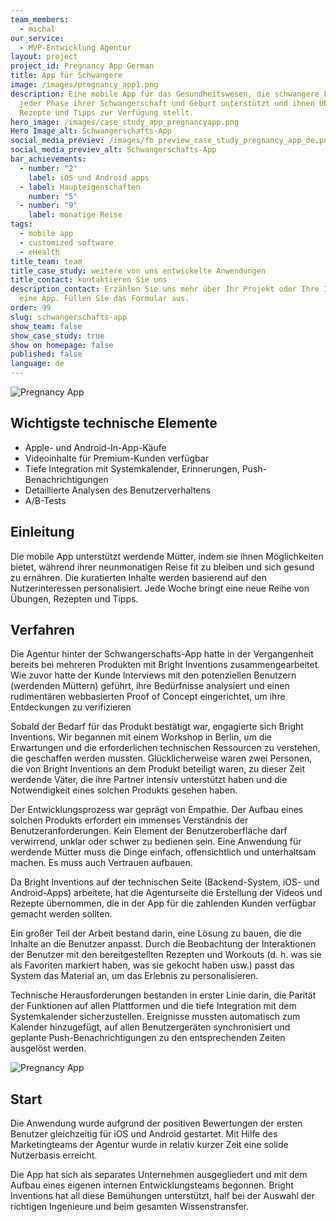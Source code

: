 ```yaml
---
team_members:
  - michal
our_service:
  - MVP-Entwicklung Agentur
layout: project
project_id: Pregnancy App German
title: App für Schwangere
image: /images/pregnancy_app1.png
description: Eine mobile App für das Gesundheitswesen, die schwangere Frauen in
  jeder Phase ihrer Schwangerschaft und Geburt unterstützt und ihnen Übungen,
  Rezepte und Tipps zur Verfügung stellt.
hero_image: /images/case_study_app_pregnancyapp.png
Hero Image_alt: Schwangerschafts-App
social_media_previev: /images/fb_preview_case_study_pregnancy_app_de.png
social_media_previev_alt: Schwangerschafts-App
bar_achievements:
  - number: "2"
    label: iOS und Android apps
  - label: Haupteigenschaften
    number: "5"
  - number: "9"
    label: monatige Reise
tags:
  - mobile app
  - customized software
  - eHealth
title_team: team
title_case_study: weitere von uns entwickelte Anwendungen
title_contact: kontaktieren Sie uns
description_contact: Erzählen Sie uns mehr über Ihr Projekt oder Ihre Idee für
  eine App. Füllen Sie das Formular aus.
order: 99
slug: schwangerschafts-app
show_team: false
show_case_study: true
show on homepage: false
published: false
language: de
---
```

![Pregnancy App](/images/preganncy_app_2_screens2.png)

## Wichtigste technische Elemente

* Apple- und Android-In-App-Käufe
* Videoinhalte für Premium-Kunden verfügbar
* Tiefe Integration mit Systemkalender, Erinnerungen, Push-Benachrichtigungen
* Detaillierte Analysen des Benutzerverhaltens
* A/B-Tests

## Einleitung

Die mobile App unterstützt werdende Mütter, indem sie ihnen Möglichkeiten bietet, während ihrer neunmonatigen Reise fit zu bleiben und sich gesund zu ernähren. Die kuratierten Inhalte werden basierend auf den Nutzerinteressen personalisiert. Jede Woche bringt eine neue Reihe von Übungen, Rezepten und Tipps.

## Verfahren

Die Agentur hinter der Schwangerschafts-App hatte in der Vergangenheit bereits bei mehreren Produkten mit Bright Inventions zusammengearbeitet. Wie zuvor hatte der Kunde Interviews mit den potenziellen Benutzern (werdenden Müttern) geführt, ihre Bedürfnisse analysiert und einen rudimentären webbasierten Proof of Concept eingerichtet, um ihre Entdeckungen zu verifizieren

Sobald der Bedarf für das Produkt bestätigt war, engagierte sich Bright Inventions. Wir begannen mit einem Workshop in Berlin, um die Erwartungen und die erforderlichen technischen Ressourcen zu verstehen, die geschaffen werden mussten. Glücklicherweise waren zwei Personen, die von Bright Inventions an dem Produkt beteiligt waren, zu dieser Zeit werdende Väter, die ihre Partner intensiv unterstützt haben und die Notwendigkeit eines solchen Produkts gesehen haben.

Der Entwicklungsprozess war geprägt von Empathie. Der Aufbau eines solchen Produkts erfordert ein immenses Verständnis der Benutzeranforderungen. Kein Element der Benutzeroberfläche darf verwirrend, unklar oder schwer zu bedienen sein. Eine Anwendung für werdende Mütter muss die Dinge einfach, offensichtlich und unterhaltsam machen. Es muss auch Vertrauen aufbauen.

Da Bright Inventions auf der technischen Seite (Backend-System, iOS- und Android-Apps) arbeitete, hat die Agenturseite die Erstellung der Videos und Rezepte übernommen, die in der App für die zahlenden Kunden verfügbar gemacht werden sollten.

Ein großer Teil der Arbeit bestand darin, eine Lösung zu bauen, die die Inhalte an die Benutzer anpasst. Durch die Beobachtung der Interaktionen der Benutzer mit den bereitgestellten Rezepten und Workouts (d. h. was sie als Favoriten markiert haben, was sie gekocht haben usw.) passt das System das Material an, um das Erlebnis zu personalisieren.

Technische Herausforderungen bestanden in erster Linie darin, die Parität der Funktionen auf allen Plattformen und die tiefe Integration mit dem Systemkalender sicherzustellen. Ereignisse mussten automatisch zum Kalender hinzugefügt, auf allen Benutzergeräten synchronisiert und geplante Push-Benachrichtigungen zu den entsprechenden Zeiten ausgelöst werden.

![Pregnancy App](/images/pregnancy_app1.png)

## Start

Die Anwendung wurde aufgrund der positiven Bewertungen der ersten Benutzer gleichzeitig für iOS und Android gestartet. Mit Hilfe des Marketingteams der Agentur wurde in relativ kurzer Zeit eine solide Nutzerbasis erreicht.

Die App hat sich als separates Unternehmen ausgegliedert und mit dem Aufbau eines eigenen internen Entwicklungsteams begonnen. Bright Inventions hat all diese Bemühungen unterstützt, half bei der Auswahl der richtigen Ingenieure und beim gesamten Wissenstransfer.
